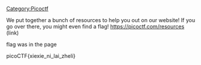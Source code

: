 [Category:Picoctf](/Category:Picoctf "wikilink")

We put together a bunch of resources to help you out on our website\! If
you go over there, you might even find a flag\!
<https://picoctf.com/resources> (link)

flag was in the page

picoCTF{xiexie_ni_lai_zheli}